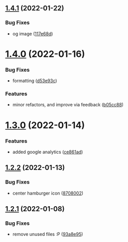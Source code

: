 ## [1.4.1](https://github.com/avneesh0612/portfolio/compare/v1.4.0...v1.4.1) (2022-01-22)


### Bug Fixes

* og image ([117e68d](https://github.com/avneesh0612/portfolio/commit/117e68d7449a4f8bf1bf0bcd294b4dfa4b987b8a))



# [1.4.0](https://github.com/avneesh0612/portfolio/compare/v1.3.0...v1.4.0) (2022-01-16)


### Bug Fixes

* formatting ([d53e93c](https://github.com/avneesh0612/portfolio/commit/d53e93c61261d9b5b1d2ca7942ff27f7bf08dba7))


### Features

* minor refactors, and improve via feedback ([b05cc88](https://github.com/avneesh0612/portfolio/commit/b05cc88a0f9dae698038db9587c49b23d91caf74))



# [1.3.0](https://github.com/avneesh0612/portfolio/compare/v1.2.2...v1.3.0) (2022-01-14)


### Features

* added google analytics ([ce861ad](https://github.com/avneesh0612/portfolio/commit/ce861ada8b76474979fd5fb866bee55d7b9acc7f))



## [1.2.2](https://github.com/avneesh0612/portfolio/compare/v1.2.1...v1.2.2) (2022-01-13)


### Bug Fixes

* center hamburger icon ([8708002](https://github.com/avneesh0612/portfolio/commit/87080023ba54ffae8150f39d0ea750ed5112b01f))



## [1.2.1](https://github.com/avneesh0612/portfolio/compare/v1.2.0...v1.2.1) (2022-01-08)


### Bug Fixes

* remove unused files :P ([93a8e95](https://github.com/avneesh0612/portfolio/commit/93a8e95cb24eb264a29e76bd1309e0275b6e3569))



